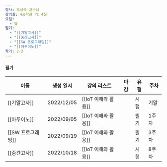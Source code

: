 ```yaml
---
강사: 조상욱 교수님
강의실: 4공학관 PC 4실
요일:
  - 월
필기:
  - "[[기말고사]]"
  - "[[중간고사]]"
  - "[[SW 프로그래밍]]"
  - "[[아두이노]]"
학기: 2-2
---
```

#### 필기

|이름|생성 일시|강의 리스트|마감|유형|주차|
|---|---|---|---|---|---|
|[[기말고사]]|2022/12/05|[[IoT 이해와 활용]]||시험|기말|
|[[아두이노]]|2022/09/05|[[IoT 이해와 활용]]||필기|1주차|
|[[SW 프로그래밍]]|2022/09/19|[[IoT 이해와 활용]]||필기|3주차|
|[[중간고사]]|2022/10/18|[[IoT 이해와 활용]]||시험|8주차|